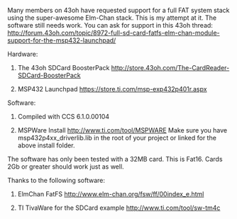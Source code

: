 Many members on 43oh have requested support for a full FAT system stack using the super-awesome Elm-Chan stack. This is my attempt at it. The software still needs work.
You can ask for support in this 43oh thread:
http://forum.43oh.com/topic/8972-full-sd-card-fatfs-elm-chan-module-support-for-the-msp432-launchpad/

Hardware:
1. The 43oh SDCard BoosterPack
http://store.43oh.com/The-CardReader-SDCard-BoosterPack

2. MSP432 Launchpad
https://store.ti.com/msp-exp432p401r.aspx

Software:
1. Compiled with CCS 
6.1.0.00104 

2. MSPWare
Install http://www.ti.com/tool/MSPWARE
Make sure you have msp432p4xx_driverlib.lib in the root of your project or linked for the above install folder.

The software has only been tested with a 32MB card. This is Fat16. Cards 2Gb or greater should work just as well.

Thanks to the following software:
1. ElmChan FatFS
http://www.elm-chan.org/fsw/ff/00index_e.html

2. TI TivaWare for the SDCard example
http://www.ti.com/tool/sw-tm4c